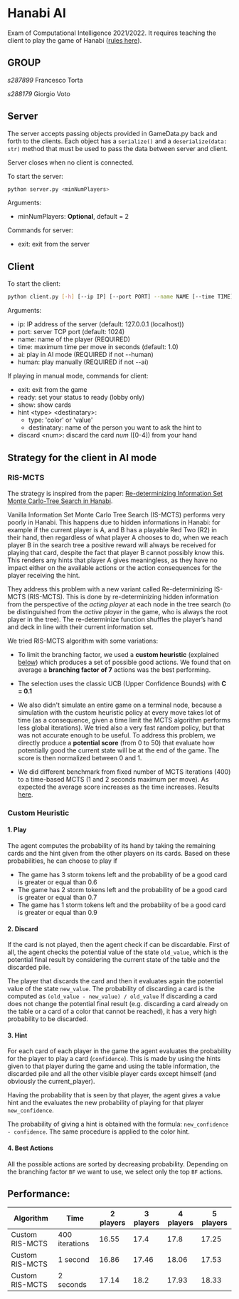 # Hanabi AI

Exam of Computational Intelligence 2021/2022. It requires teaching the client to play the 
game of Hanabi ([rules here](https://www.spillehulen.dk/media/102616/hanabi-card-game-rules.pdf)).

## GROUP 
*s287899* Francesco Torta

*s288179* Giorgio Voto

## Server

The server accepts passing objects provided in GameData.py back and forth to the clients.
Each object has a ```serialize()``` and a ```deserialize(data: str)``` method that must be 
used to pass the data between server and client.

Server closes when no client is connected.

To start the server:

```bash
python server.py <minNumPlayers>
```

Arguments:

+ minNumPlayers: __Optional__, default = 2


Commands for server:

+ exit: exit from the server

## Client

To start the client:

```bash
python client.py [-h] [--ip IP] [--port PORT] --name NAME [--time TIME] (--ai | --human)
```

Arguments:
+ ip: IP address of the server (default: 127.0.0.1 (localhost))
+ port: server TCP port (default: 1024)
+ name: name of the player (REQUIRED)
+ time: maximum time per move in seconds (default: 1.0)
+ ai: play in AI mode (REQUIRED if not --human)
+ human: play manually (REQUIRED if not --ai)

If playing in manual mode, commands for client:
+ exit: exit from the game
+ ready: set your status to ready (lobby only)
+ show: show cards
+ hint \<type> \<destinatary>:
  + type: 'color' or 'value'
  + destinatary: name of the person you want to ask the hint to
+ discard \<num>: discard the card *num* (\[0-4]) from your hand

## Strategy for the client in AI mode

### RIS-MCTS 
The strategy is inspired from the paper: 
[Re-determinizing Information Set Monte Carlo-Tree Search in Hanabi](https://arxiv.org/abs/1902.06075). 

Vanilla Information Set Monte Carlo Tree Search (IS-MCTS) performs 
very poorly in Hanabi. This happens due to hidden informations in Hanabi: 
for example if the current player is A, and B has a playable Red Two (R2) 
in their hand, then regardless of what player A chooses to do, when we reach
player B in the search tree a positive reward will always be received for playing
that card, despite the fact that player B cannot possibly know this.
This renders any hints that player A gives meaningless, as they
have no impact either on the available actions or the action
consequences for the player receiving the hint. 

They address this problem with a new variant called Re-determinizing IS-MCTS
(RIS-MCTS). This is done by re-determinizing hidden information from the perspective
of the *acting player* at each node in the tree search (to be distinguished from the 
*active player* in the game, who is always the root player in the tree). The re-determinize 
function shuffles the player’s hand and deck in line with their current information set.

We tried RIS-MCTS algorithm with some variations:

- To limit the branching factor, we used a **custom heuristic** (explained [below](#Custom-Heuristic)) 
which produces a set of possible good actions.
We found that on average a **branching factor of 7** actions was the best performing. 

- The selection uses the classic UCB (Upper Confidence Bounds) with **C = 0.1** 

- We also didn't simulate an entire game on a terminal node, because a simulation with 
the custom heuristic policy at every move takes lot of time (as a consequence, given 
a time limit the MCTS algorithm performs less global iterations). 
We tried also a very fast random policy, but that was not accurate enough to be useful.
To address this problem, we directly produce a **potential score** (from 0 to 50) that evaluate how 
potentially good the current state will be at the end of the game. 
The score is then normalized between 0 and 1.

- We did different benchmark from fixed number of MCTS iterations (400) to a time-based MCTS 
(1 and 2 seconds maximum per move). As expected the average score increases as the time increases. 
Results [here](#Performance).


### Custom Heuristic

#### 1. Play

The agent computes the probability of its hand by taking the remaining cards and the hint given from the other players on its cards.
Based on these probabilities, he can choose to play if 
- The game has 3 storm tokens left and the probability of be a good card is greater or equal than 0.6
- The game has 2 storm tokens left and the probability of be a good card is greater or equal than 0.7
- The game has 1 storm tokens left and the probability of be a good card is greater or equal than 0.9
   
#### 2. Discard

If the card is not played, then the agent check if can be discardable.
First of all, the agent checks the potential value of the state `old_value`, which is the potential final result by considering the current state of the table and the discarded pile.

The player that discards the card and then it evaluates again the potential value of the state `new_value`.
The probability of discarding a card is the computed as `(old_value - new_value) / old_value`
If discarding a card does not change the potential final result (e.g. discarding a card already on the table or a card of a color that cannot be reached), it has a very high probability to be discarded.

#### 3. Hint

For each card of each player in the game the agent evaluates the probability for the player to play a card (`confidence`).
This is made by using the hints given to that player during the game and using the table information, the discarded pile and 
all the other visible player cards except himself (and obviously the current_player).

Having the probability that is seen by that player, the agent gives a value hint and the evaluates the new probability of playing for that player `new_confidence`.

The probability of giving a hint is obtained with the formula: `new_confidence - confidence`.
The same procedure is applied to the color hint. 

#### 4. Best Actions

All the possible actions are sorted by decreasing probability. 
Depending on the branching factor `BF` we want to use, we select only the top `BF` actions. 



## Performance:

Algorithm | Time | 2 players | 3 players | 4 players | 5 players
--- | --- | --- | --- | --- |--- 
Custom RIS-MCTS | 400 iterations | 16.55 | 17.4 | 17.8 | 17.25
Custom RIS-MCTS | 1 second | 16.86 | 17.46 | 18.06 | 17.53 |
Custom RIS-MCTS | 2 seconds | 17.14 | 18.2 | 17.93 | 18.33 |

